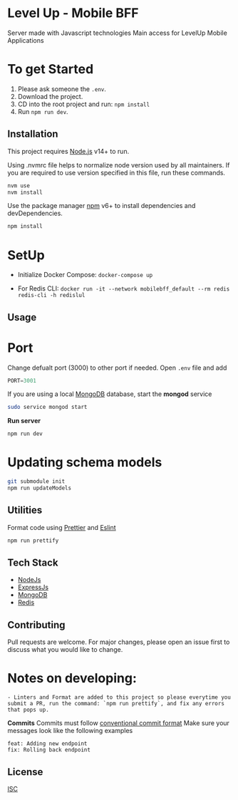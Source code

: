 # Level Up - Mobile BFF

Server made with Javascript technologies
Main access for LevelUp Mobile Applications

# To get Started
 1. Please ask someone the `.env`.
 2. Download the project.
 3. CD into the root project and run: `npm install`
 4. Run `npm run dev`.

 ## Installation

This project requires [Node.js](https://nodejs.org/) v14+ to run.

Using .nvmrc file helps to normalize node version used by all maintainers.
If you are required to use version specified in this file, run these commands.

```bash
nvm use
nvm install
```

Use the package manager [npm](https://www.npmjs.com/get-npm) v6+ to install dependencies and devDependencies.

```bash
npm install
```

# SetUp

- Initialize Docker Compose:
`docker-compose up`

- For Redis CLI:
`docker run -it --network mobilebff_default --rm redis redis-cli -h redislul`

## Usage

# Port
Change defualt port (3000) to other port if needed. Open `.env` file and add
```js
PORT=3001
```

If you are using a local [MongoDB](https://docs.mongodb.com/manual/installation/) database, start the **mongod** service

```bash
sudo service mongod start
```

**Run server**

```bash
npm run dev
```

# Updating schema models
```sh
git submodule init
npm run updateModels
```

## Utilities

Format code using [Prettier](https://prettier.io/) and [Eslint](https://eslint.org/)

```bash
npm run prettify
```

## Tech Stack
- [NodeJs](https://nodejs.org/es/)
- [ExpressJs](https://expressjs.com/)
- [MongoDB](https://www.mongodb.com/)
- [Redis](https://redis.io/topics/quickstart)

## Contributing
Pull requests are welcome. For major changes, please open an issue first to discuss what you would like to change.

# Notes on developing:
    - Linters and Format are added to this project so please everytime you submit a PR, run the command: `npm run prettify`, and fix any errors that pops up.

**Commits**
Commits must follow [conventional commit format](https://conventionalcommits.org/)
Make sure your messages look like the following examples
```
feat: Adding new endpoint
fix: Rolling back endpoint
```

## License
[ISC](https://opensource.org/licenses/ISC)